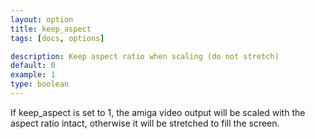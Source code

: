 ```yaml
---
layout: option
title: keep_aspect
tags: [docs, options]

description: Keep aspect ratio when scaling (do not stretch)
default: 0
example: 1
type: boolean
---
```


If keep_aspect is set to 1, the amiga video output will be scaled with the
aspect ratio intact, otherwise it will be stretched to fill the screen.
